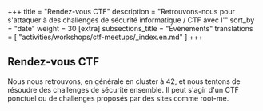 +++
title = "Rendez-vous CTF"
description = "Retrouvons-nous pour s'attaquer à des challenges de sécurité informatique / CTF avec l'"
sort_by = "date"
weight = 30
[extra]
subsections_title = "Évènements"
translations = [
    "activities/workshops/ctf-meetups/_index.en.md"
]
+++

## Rendez-vous CTF

Nous nous retrouvons, en générale en cluster à 42, et nous tentons de résoudre
des challenges de sécurité ensemble.
Il peut s'agir d'un <span title="Capture The Flag">CTF</span> ponctuel ou de
challenges proposés par des sites comme root-me.
